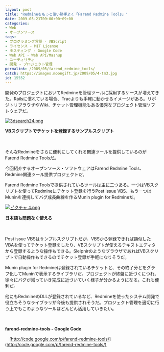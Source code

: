 ```yaml
---
layout: post
title: "Redmineをもっと使い勝手よく「Farend Redmine Tools」"
date: 2009-05-21T09:00:00+09:00
categories:
- Web
- オープンソース
tags: 
- プログラミング言語 - VBScript
- ライセンス - MIT License
- ホスティング - Google Code
- Web API - Web API/Mashup
- ユーティリティ
- 開発 - プロジェクト管理
permalink: /2009/05/farend_redmine_tools/
catch: https://images.moongift.jp/2009/05/4-tm3.jpg
id: 15552
---
```

開発のプロジェクトにおいてRedmineを管理ツールに採用するケースが増えてきた。Railsに慣れている場合、Tracよりも手軽に動かせるイメージがある。リポジトリブラウザやWiki、チケット管理機能もある優秀なプロジェクト管理ソフトウェアだ。

  

[![3dsearch24.png](https://images.moongift.jp/2009/05/3dsearch24-tm.jpg)](https://images.moongift.jp/2009/05/3dsearch24.png)  
  
**VBスクリプトでチケットを登録するサンプルスクリプト**

  

　

  

そんなRedmineをさらに便利にしてくれる関連ツールを提供しているのがFarend Redmine Toolsだ。

  

今回紹介するオープンソース・ソフトウェアはFarend Redmine Tools、Redmine関連ツール提供プロジェクトだ。

  
<!--more-->

Farend Redmine Toolsで提供されているツールは主に二つある。一つはVBスクリプトを使ってRedmineにチケット登録を行うPost issue VBS、もう一つはMuninを連携してバグ成長曲線を作るMunin plugin for Redmineだ。

  

[![ピクチャ 4.png](https://images.moongift.jp/2009/05/4-tm3.jpg)](https://images.moongift.jp/2009/05/49.png)  
  
**日本語も問題なく使える**

  

　

  

Post issue VBSはサンプルスクリプトだが、VBSから登録できれば類似したVBAを使ってチケット登録をしたり、VBスクリプトが使えるテキストエディタから登録するような操作もできる。SleipnirのようなブラウザであればVBスクリプトで自動操作もできるのでチケット登録が手軽になりそうだ。

  

Munin plugin for Redmineは登録されているチケットと、その終了分とをグラフ化してMuninで表示するライブラリだ。プロジェクトが終盤に近づくにつれ、徐々にバグが減っていき完成に近づいていく様子が分かるようになる。これも便利だ。

  

他にもRedmineのDLLが登録されているなど、Redmineを使ったシステム開発で役立ちそうなライブラリが今後も提供されそうだ。プロジェクト管理を適切に行う上でもこのようなツールはどんどん活用していきたい。

  

　

  

**farend-redmine-tools - Google Code**  
  
　[http://code.google.com/p/farend-redmine-tools/](http://code.google.com/p/farend-redmine-tools/)

  
